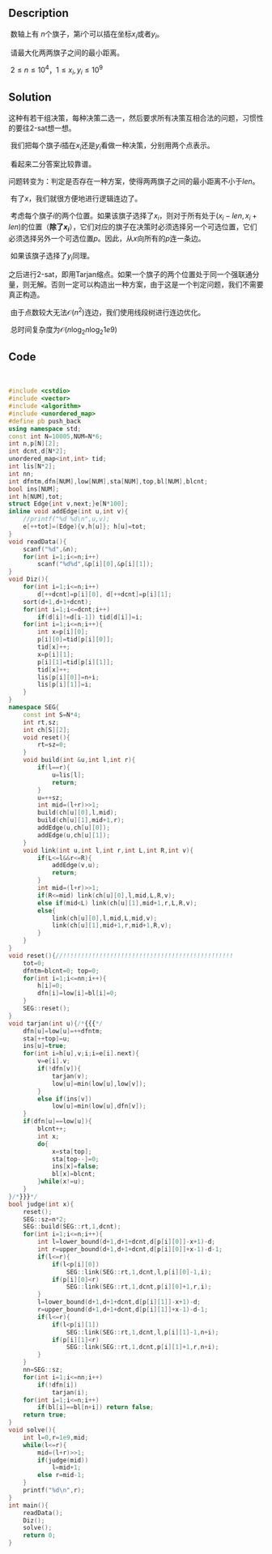 ## Description

​	数轴上有 $n$个旗子，第$i$个可以插在坐标$x_i$或者$y_i$。	

​	请最大化两两旗子之间的最小距离。 

​	$2 \le n \le 10^4$，$1 \le x_i,y_i \le 10^9$





## Solution

​	这种有若干组决策，每种决策二选一，然后要求所有决策互相合法的问题，习惯性的要往2-sat想一想。

​	我们把每个旗子$i$插在$x_i$还是$y_i$看做一种决策，分别用两个点表示。

​	看起来二分答案比较靠谱。

​	问题转变为：判定是否存在一种方案，使得两两旗子之间的最小距离不小于$len$。

​	有了$x$，我们就很方便地进行逻辑连边了。

​	考虑每个旗子$i$的两个位置。如果该旗子选择了$x_i$，则对于所有处于$(x_i-len,x_i+len)$的位置（**除了$x_i$**），它们对应的旗子在决策时必须选择另一个可选位置，它们必须选择另外一个可选位置$p$。因此，从$x$向所有的$p$连一条边。

​	如果该旗子选择了$y_i$同理。

​	之后进行2-sat，即用Tarjan缩点。如果一个旗子的两个位置处于同一个强联通分量，则无解。否则一定可以构造出一种方案，由于这是一个判定问题，我们不需要真正构造。

​	由于点数较大无法$\mathcal O(n^2)$连边，我们使用线段树进行连边优化。

​	总时间复杂度为$\mathcal O(n \log_2 n \log_2 1e9)$

## Code

​	

```c++
#include <cstdio>
#include <vector>
#include <algorithm>
#include <unordered_map>
#define pb push_back
using namespace std;
const int N=10005,NUM=N*6;
int n,p[N][2];
int dcnt,d[N*2];
unordered_map<int,int> tid;
int lis[N*2];
int nn;
int dfntm,dfn[NUM],low[NUM],sta[NUM],top,bl[NUM],blcnt;
bool ins[NUM];
int h[NUM],tot;
struct Edge{int v,next;}e[N*100];
inline void addEdge(int u,int v){
	//printf("%d %d\n",u,v);
	e[++tot]=(Edge){v,h[u]}; h[u]=tot;
}
void readData(){
	scanf("%d",&n);
	for(int i=1;i<=n;i++)
		scanf("%d%d",&p[i][0],&p[i][1]);
}
void Diz(){
	for(int i=1;i<=n;i++) 
		d[++dcnt]=p[i][0], d[++dcnt]=p[i][1];
	sort(d+1,d+1+dcnt);
	for(int i=1;i<=dcnt;i++)
		if(d[i]!=d[i-1]) tid[d[i]]=i;
	for(int i=1;i<=n;i++){
		int x=p[i][0];
		p[i][0]=tid[p[i][0]];
		tid[x]++;
		x=p[i][1];
		p[i][1]=tid[p[i][1]];
		tid[x]++;
		lis[p[i][0]]=n+i;
		lis[p[i][1]]=i;
	}
}
namespace SEG{
	const int S=N*4;
	int rt,sz;
	int ch[S][2];	
	void reset(){
		rt=sz=0;
	}
	void build(int &u,int l,int r){
		if(l==r){
			u=lis[l];
			return;
		}
		u=++sz;
		int mid=(l+r)>>1;
		build(ch[u][0],l,mid);
		build(ch[u][1],mid+1,r);
		addEdge(u,ch[u][0]);
		addEdge(u,ch[u][1]);
	}
	void link(int u,int l,int r,int L,int R,int v){
		if(L<=l&&r<=R){
			addEdge(v,u);
			return;
		}
		int mid=(l+r)>>1;
		if(R<=mid) link(ch[u][0],l,mid,L,R,v);
		else if(mid<L) link(ch[u][1],mid+1,r,L,R,v);
		else{
			link(ch[u][0],l,mid,L,mid,v);
			link(ch[u][1],mid+1,r,mid+1,R,v);
		}
	}
}
void reset(){//!!!!!!!!!!!!!!!!!!!!!!!!!!!!!!!!!!!!!!!!!!!!!!!
	tot=0;
	dfntm=blcnt=0; top=0;
	for(int i=1;i<=nn;i++){
		h[i]=0;
		dfn[i]=low[i]=bl[i]=0;
	}
	SEG::reset();
}
void tarjan(int u){/*{{{*/
	dfn[u]=low[u]=++dfntm;
	sta[++top]=u;
	ins[u]=true;
	for(int i=h[u],v;i;i=e[i].next){
		v=e[i].v;
		if(!dfn[v]){
			tarjan(v);
			low[u]=min(low[u],low[v]);
		}
		else if(ins[v])
			low[u]=min(low[u],dfn[v]);
	}
	if(dfn[u]==low[u]){
		blcnt++;
		int x;
		do{
			x=sta[top];
			sta[top--]=0;
			ins[x]=false;
			bl[x]=blcnt;
		}while(x!=u);
	}
}/*}}}*/
bool judge(int x){
	reset();
	SEG::sz=n*2;
	SEG::build(SEG::rt,1,dcnt);
	for(int i=1;i<=n;i++){
		int l=lower_bound(d+1,d+1+dcnt,d[p[i][0]]-x+1)-d;
		int r=upper_bound(d+1,d+1+dcnt,d[p[i][0]]+x-1)-d-1;
		if(l<=r){
			if(l<p[i][0]) 
				SEG::link(SEG::rt,1,dcnt,l,p[i][0]-1,i);
			if(p[i][0]<r)
				SEG::link(SEG::rt,1,dcnt,p[i][0]+1,r,i);
		}
		l=lower_bound(d+1,d+1+dcnt,d[p[i][1]]-x+1)-d;
		r=upper_bound(d+1,d+1+dcnt,d[p[i][1]]+x-1)-d-1;
		if(l<=r){
			if(l<p[i][1]) 
				SEG::link(SEG::rt,1,dcnt,l,p[i][1]-1,n+i);
			if(p[i][1]<r)
				SEG::link(SEG::rt,1,dcnt,p[i][1]+1,r,n+i);
		}
	}
	nn=SEG::sz;
	for(int i=1;i<=nn;i++)
		if(!dfn[i])
			tarjan(i);
	for(int i=1;i<=n;i++)
		if(bl[i]==bl[n+i]) return false;
	return true;
}
void solve(){
	int l=0,r=1e9,mid;
	while(l<=r){
		mid=(l+r)>>1;
		if(judge(mid)) 
			l=mid+1;
		else r=mid-1;
	}
	printf("%d\n",r);	
}
int main(){
	readData();
	Diz();
	solve();
	return 0;
}
```

